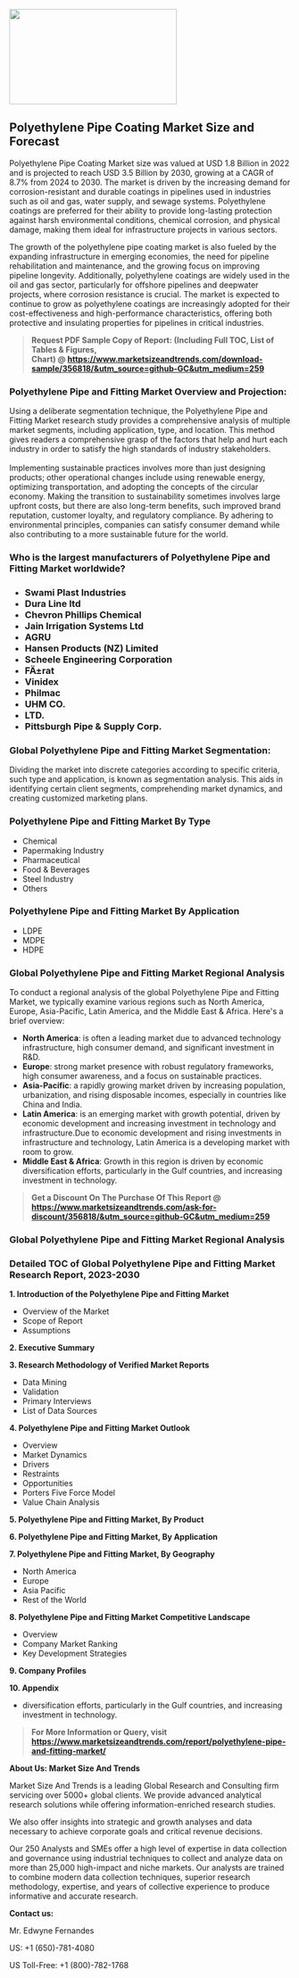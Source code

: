 <p><img class="alignnone size-medium wp-image-20088" src="https://ffe5etoiles.com/wp-content/uploads/2024/12/MST1-300x171.png" alt="" width="300" height="171" /></p><h2>Polyethylene Pipe Coating Market Size and Forecast</h2><p>Polyethylene Pipe Coating Market size was valued at USD 1.8 Billion in 2022 and is projected to reach USD 3.5 Billion by 2030, growing at a CAGR of 8.7% from 2024 to 2030. The market is driven by the increasing demand for corrosion-resistant and durable coatings in pipelines used in industries such as oil and gas, water supply, and sewage systems. Polyethylene coatings are preferred for their ability to provide long-lasting protection against harsh environmental conditions, chemical corrosion, and physical damage, making them ideal for infrastructure projects in various sectors.</p><p>The growth of the polyethylene pipe coating market is also fueled by the expanding infrastructure in emerging economies, the need for pipeline rehabilitation and maintenance, and the growing focus on improving pipeline longevity. Additionally, polyethylene coatings are widely used in the oil and gas sector, particularly for offshore pipelines and deepwater projects, where corrosion resistance is crucial. The market is expected to continue to grow as polyethylene coatings are increasingly adopted for their cost-effectiveness and high-performance characteristics, offering both protective and insulating properties for pipelines in critical industries.</p></p><blockquote id="" class=""><strong>Request PDF Sample Copy of Report: (Including Full TOC, List of Tables &amp; Figures, Chart)&nbsp;@&nbsp;<strong><a href="https://www.marketsizeandtrends.com/download-sample/356818/&utm_source=github-GC&utm_medium=259" target="_blank">https://www.marketsizeandtrends.com/download-sample/356818/&utm_source=github-GC&utm_medium=259</a></strong></strong></blockquote><h3 id="" class="">Polyethylene Pipe and Fitting Market&nbsp;Overview and Projection:</h3><p id="" class="">Using a deliberate segmentation technique, the Polyethylene Pipe and Fitting Market research study provides a comprehensive analysis of multiple market segments, including application, type, and location. This method gives readers a comprehensive grasp of the factors that help and hurt each industry in order to satisfy the high standards of industry stakeholders. <br /> <br />Implementing sustainable practices involves more than just designing products; other operational changes include using renewable energy, optimizing transportation, and adopting the concepts of the circular economy. Making the transition to sustainability sometimes involves large upfront costs, but there are also long-term benefits, such improved brand reputation, customer loyalty, and regulatory compliance. By adhering to environmental principles, companies can satisfy consumer demand while also contributing to a more sustainable future for the world.</p><h3 id="" class="">Who is the largest manufacturers of&nbsp;Polyethylene Pipe and Fitting Market worldwide?</h3><h3 class=""><p><ul><li>Swami Plast Industries </li><li> Dura Line ltd </li><li> Chevron Phillips Chemical </li><li> Jain Irrigation Systems Ltd </li><li> AGRU </li><li> Hansen Products (NZ) Limited </li><li> Scheele Engineering Corporation </li><li> FÄ±rat </li><li> Vinidex </li><li> Philmac </li><li> UHM CO. </li><li> LTD. </li><li> Pittsburgh Pipe & Supply Corp.</li></ul></p></h3><h3 id="" class="">Global&nbsp;Polyethylene Pipe and Fitting Market Segmentation:</h3><p id="" class="">Dividing the market into discrete categories according to specific criteria, such type and application, is known as segmentation analysis. This aids in identifying certain client segments, comprehending market dynamics, and creating customized marketing plans.</p><h3 id="" class="">Polyethylene Pipe and Fitting Market&nbsp;By Type</h3><p><p><ul><li>Chemical</li><li> Papermaking Industry</li><li> Pharmaceutical</li><li> Food & Beverages</li><li> Steel Industry</li><li> Others</p></li></ul></p></p><h3 id="" class="">Polyethylene Pipe and Fitting Market&nbsp;By Application</h3><p class=""><p><ul><li>LDPE</li><li> MDPE</li><li> HDPE</li></ul></p></p><h3 id="" class="">Global Polyethylene Pipe and Fitting Market Regional Analysis</h3><p id="" class="">To conduct a regional analysis of the global Polyethylene Pipe and Fitting Market, we typically examine various regions such as North America, Europe, Asia-Pacific, Latin America, and the Middle East &amp; Africa. Here's a brief overview:</p><ul><li><strong>North America</strong>: is often a leading market due to advanced technology infrastructure, high consumer demand, and significant investment in R&amp;D.</li><li><strong>Europe</strong>: strong market presence with robust regulatory frameworks, high consumer awareness, and a focus on sustainable practices.</li><li><strong>Asia-Pacific</strong>: a rapidly growing market driven by increasing population, urbanization, and rising disposable incomes, especially in countries like China and India.</li><li><strong>Latin America</strong>: is an emerging market with growth potential, driven by economic development and increasing investment in technology and infrastructure.Due to economic development and rising investments in infrastructure and technology, Latin America is a developing market with room to grow.</li><li><strong>Middle East &amp; Africa</strong>: Growth in this region is driven by economic diversification efforts, particularly in the Gulf countries, and increasing investment in technology.</li></ul><blockquote id="" class=""><strong>Get a Discount On The Purchase Of This Report @ <strong><a href="https://www.marketsizeandtrends.com/ask-for-discount/356818/&utm_source=github-GC&utm_medium=259" target="_blank">https://www.marketsizeandtrends.com/ask-for-discount/356818/&utm_source=github-GC&utm_medium=259</a></strong></strong></blockquote><h3 id="" class="">Global Polyethylene Pipe and Fitting Market Regional Analysis</h3><h3 id="" class="">Detailed TOC of Global Polyethylene Pipe and Fitting Market Research Report, 2023-2030</h3><p id="" class=""><strong>1. Introduction of the Polyethylene Pipe and Fitting Market</strong></p><ul><li>Overview of the Market</li><li>Scope of Report</li><li>Assumptions</li></ul><p id="" class=""><strong>2. Executive Summary</strong></p><p id="" class=""><strong>3. Research Methodology of Verified Market Reports</strong></p><ul><li>Data Mining</li><li>Validation</li><li>Primary Interviews</li><li>List of Data Sources</li></ul><p id="" class=""><strong>4. Polyethylene Pipe and Fitting Market Outlook</strong></p><ul><li>Overview</li><li>Market Dynamics</li><li>Drivers</li><li>Restraints</li><li>Opportunities</li><li>Porters Five Force Model</li><li>Value Chain Analysis</li></ul><p id="" class=""><strong>5. Polyethylene Pipe and Fitting Market, By Product</strong></p><p id="" class=""><strong>6. Polyethylene Pipe and Fitting Market, By Application</strong></p><p id="" class=""><strong>7. Polyethylene Pipe and Fitting Market, By Geography</strong></p><ul><li>North America</li><li>Europe</li><li>Asia Pacific</li><li>Rest of the World</li></ul><p id="" class=""><strong>8. Polyethylene Pipe and Fitting Market Competitive Landscape</strong></p><ul><li>Overview</li><li>Company Market Ranking</li><li>Key Development Strategies</li></ul><p id="" class=""><strong>9. Company Profiles</strong></p><p id="" class=""><strong>10. Appendix</strong></p><ul><li>diversification efforts, particularly in the Gulf countries, and increasing investment in technology.</li></ul><blockquote id="" class=""><strong>For More Information or Query, visit <strong><strong><a href="https://www.marketsizeandtrends.com/report/polyethylene-pipe-and-fitting-market/" target="_blank">https://www.marketsizeandtrends.com/report/polyethylene-pipe-and-fitting-market/</a></strong></strong></strong></blockquote><p id="" class=""><strong>About Us: Market Size And Trends</strong></p><p id="" class="">Market Size And Trends is a leading Global Research and Consulting firm servicing over 5000+ global clients. We provide advanced analytical research solutions while offering information-enriched research studies.</p><p id="" class="">We also offer insights into strategic and growth analyses and data necessary to achieve corporate goals and critical revenue decisions.</p><p id="" class="">Our 250 Analysts and SMEs offer a high level of expertise in data collection and governance using industrial techniques to collect and analyze data on more than 25,000 high-impact and niche markets. Our analysts are trained to combine modern data collection techniques, superior research methodology, expertise, and years of collective experience to produce informative and accurate research.</p><p id="" class=""><strong>Contact us:</strong></p><p id="" class="">Mr. Edwyne Fernandes</p><p id="" class="">US: +1 (650)-781-4080</p><p id="" class="">US Toll-Free: +1 (800)-782-1768</p>
